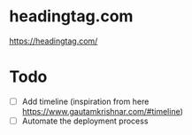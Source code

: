 # headingtag.com
https://headingtag.com/

# Todo
- [ ] Add timeline (inspiration from here https://www.gautamkrishnar.com/#timeline)
- [ ] Automate the deployment process
